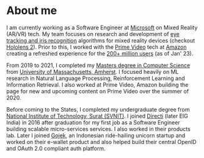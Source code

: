 # About me

I am currently working as a Software Engineer at [Microsoft](https://www.microsoft.com/) on Mixed Reality (AR/VR) tech. My team focuses on research and development of [eye tracking and iris recognition](https://learn.microsoft.com/en-us/windows/mixed-reality/design/eye-tracking) algorithms for mixed reality devices (checkout [Hololens 2](https://www.microsoft.com/en-us/hololens)). Prior to this, I worked with the [Prime Video](https://www.primevideo.com/) tech at [Amazon](https://www.amazon.com/) creating a refreshed experience for the [200+ million users](https://techjury.net/blog/amazon-prime-statistics/) (as of Jan' 23).

From 2019 to 2021, I completed my [Masters degree in Computer Science](https://www.cics.umass.edu/) from [University of Massachusetts, Amherst](https://www.umass.edu/). I focused heavily on ML research in Natural Language Processing, Reinforcement Learning and Information Retrieval. I also worked at Prime Video, Amazon building the page for new and upcoming content on Prime Video over the summer of 2020.

Before coming to the States, I completed my undergraduate degree from [National Institute of Technology, Surat (SVNIT)](https://www.svnit.ac.in/web/department/computer/). I joined [Directi](https://www.directi.com/) (later EIG India) in 2016 after graduation for my first job as a Software Engineer building scalable micro-services services. I also worked in their products lab. Later I joined [Gojek](https://www.gojek.io/), an Indonesian ride-hailing unicorn startup and worked on their e-wallet product and also helped build their central OpenID and OAuth 2.0 compliant auth platform.